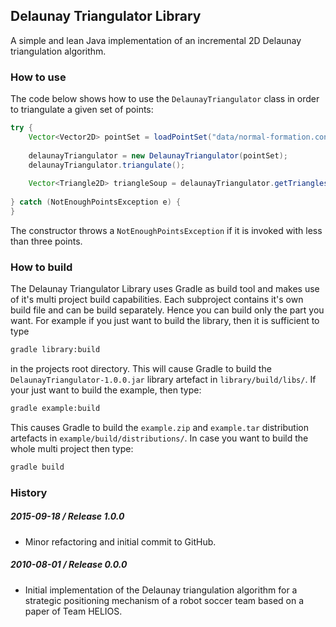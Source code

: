 ## Delaunay Triangulator Library
A simple and lean Java implementation of an incremental 2D Delaunay triangulation algorithm.
### How to use
The code below shows how to use the `DelaunayTriangulator` class in order to triangulate a given set of points:
```java
try {
    Vector<Vector2D> pointSet = loadPointSet("data/normal-formation.conf");
    
    delaunayTriangulator = new DelaunayTriangulator(pointSet);
    delaunayTriangulator.triangulate();
    
    Vector<Triangle2D> triangleSoup = delaunayTriangulator.getTriangles();
    
} catch (NotEnoughPointsException e) {
}
```
The constructor throws a `NotEnoughPointsException` if it is invoked with less than three points.
### How to build
The Delaunay Triangulator Library uses Gradle as build tool and makes use of it's multi project build capabilities. Each subproject contains it's own build file and can be build separately. Hence you can build only the part you want. For example if you just want to build the library, then it is sufficient to type
```bash
gradle library:build
```
in the projects root directory. This will cause Gradle to build the `DelaunayTriangulator-1.0.0.jar` library artefact in `library/build/libs/`. If your just want to build the example, then type:
```bash
gradle example:build
```
This causes Gradle to build the `example.zip` and `example.tar` distribution artefacts in `example/build/distributions/`.
In case you want to build the whole multi project then type:
```bash
gradle build
```
### History
##### 2015-09-18 / Release 1.0.0
-   Minor refactoring and initial commit to GitHub.

##### 2010-08-01 / Release 0.0.0
-   Initial implementation of the Delaunay triangulation algorithm for a strategic positioning mechanism of a robot soccer team based on a paper of Team HELIOS.
